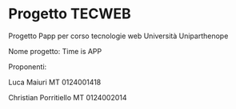 # Progetto TECWEB
 Progetto Papp per corso tecnologie web Università Uniparthenope

Nome progetto: Time is APP

Proponenti:

Luca Maiuri MT 0124001418 

Christian Porritiello MT 0124002014
